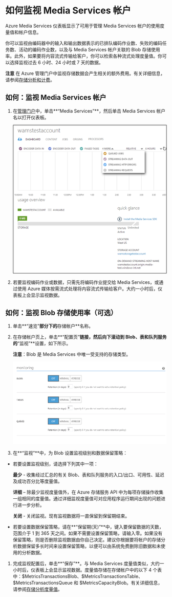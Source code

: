 <properties linkid="manage-services-mediaservices-monitor-a-media-services-account" urlDisplayName="How to monitor" pageTitle="Monitor a Media Services Account - Azure" metaKeywords="" description="Describes how to configure monitoring for your Media Services account in Azure." metaCanonical="" services="media-services" documentationCenter="" title="How to Monitor a Media Services Account" authors="migree" solutions="" manager="" editor="" />

如何监视 Media Services 帐户
============================

Azure Media Services 仪表板显示了可用于管理 Media Services 帐户的使用度量值和帐户信息。

你可以监视由编码器中的输入和输出数据表示的已排队编码作业数、失败的编码任务数、活动的编码作业数，以及与 Media Services 帐户关联的 Blob 存储使用率。此外，如果要将内容流式传输给客户，你可以检索各种流式处理度量值。你可以选择监视过去 6 小时、24 小时或 7 天的数据。

**注意** 在 Azure 管理门户中监视存储数据会产生相关的额外费用。有关详细信息，请参阅[存储分析和计费](http://go.microsoft.com/fwlink/?LinkId=256667)。

如何：监视 Media Services 帐户
------------------------------

1.  在[管理门户](http://go.microsoft.com/fwlink/?LinkID=256666)中，单击**“Media Services”**，然后单击 Media Services 帐户名以打开仪表板。

    ![MediaServices\_Dashboard](./media/media-services-monitor-services-account/media-services-dashboard.png)

2.  若要监视编码作业或数据，只需先将编码作业提交给 Media Services，或通过使用 Azure 媒体按需流式处理将内容流式传输给客户。大约一小时后，仪表板上会显示监视数据。

如何：监视 Blob 存储使用率（可选）
----------------------------------

1.  单击**“速览”**部分下的**存储帐户**名称。
2.  在存储帐户页上，单击**“配置页”**链接，然后向下滚动到 Blob、表和队列服务的**“监视”**设置，如下所示。

    **注意**：Blob 是 Media Services 中唯一受支持的存储类型。

    ![StorageOptions](./media/media-services-monitor-services-account/storagemonitoringoptions_scoped.png)

3.  在**“监视”**中，为 Blob 设置监视级别和数据保留策略：

-   若要设置监视级别，请选择下列其中一项：

    **最少** - 收集经过汇总的有关 Blob、表和队列服务的入口/出口、可用性、延迟及成功百分比等度量值。

    **详细** – 除最少监视度量值外，在 Azure 存储服务 API 中为每项存储操作收集一组相同的度量值。通过详细监视度量值可对应用程序运行期间出现的问题进行进一步分析。

    **关闭** - 关闭监视。现有监视数据将一直保留到保留期结束。

-   若要设置数据保留策略，请在**“保留期(天)”**中，键入要保留数据的天数，范围介于 1 到 365 天之间。如果不需要设置保留策略，请输入零。如果没有保留策略，则是否删除监视数据由你自己决定。建议你根据要将帐户的存储分析数据保留多长时间来设置保留策略，以便可以由系统免费删除旧数据和未使用的分析数据。

1.  完成监视配置后，单击**“保存”**。与 Media Services 度量值类似，大约一小时后，仪表板上会显示监视数据。度量值存储在存储帐户中的以下 4 个表中：\$MetricsTransactionsBlob、\$MetricsTransactionsTable、\$MetricsTransactionsQueue 和 \$MetricsCapacityBlob。有关详细信息，请参阅[存储分析度量值](http://go.microsoft.com/fwlink/?LinkId=256668)。

